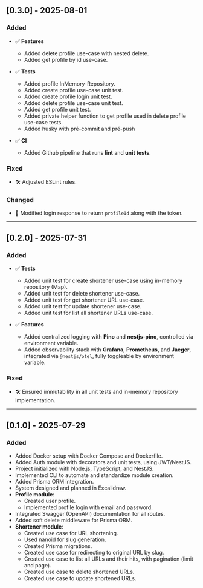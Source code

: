## [0.3.0] - 2025-08-01

### Added

- ✅ **Features**

  - Added delete profile use-case with nested delete.
  - Added get profile by id use-case.

- ✅ **Tests**

  - Added profile InMemory-Repository.
  - Added create profile use-case unit test.
  - Added create profile login unit test.
  - Added delete profile use-case unit test.
  - Added get profile unit test.
  - Added private helper function to get profile used in delete profile use-case tests.
  - Added husky with pré-commit and pré-push

- ✅ **CI**
  - Added Github pipeline that runs **lint** and **unit tests**.

### Fixed

- 🛠️ Adjusted ESLint rules.

### Changed

- 🔄 Modified login response to return `profileId` along with the token.

---

## [0.2.0] - 2025-07-31

### Added

- ✅ **Tests**

  - Added unit test for create shortener use-case using in-memory repository (Map).
  - Added unit test for delete shortener use-case.
  - Added unit test for get shortener URL use-case.
  - Added unit test for update shortener use-case.
  - Added unit test for list all shortener URLs use-case.

- ✅ **Features**
  - Added centralized logging with **Pino** and **nestjs-pino**, controlled via environment variable.
  - Added observability stack with **Grafana**, **Prometheus**, and **Jaeger**, integrated via `@nestjs/otel`, fully toggleable by environment variable.

### Fixed

- 🛠️ Ensured immutability in all unit tests and in-memory repository implementation.

---

## [0.1.0] - 2025-07-29

### Added

- Added Docker setup with Docker Compose and Dockerfile.
- Added Auth module with decorators and unit tests, using JWT/NestJS.
- Project initialized with Node.js, TypeScript, and NestJS.
- Implemented CLI to automate and standardize module creation.
- Added Prisma ORM integration.
- System designed and planned in Excalidraw.
- **Profile module**:
  - Created user profile.
  - Implemented profile login with email and password.
- Integrated Swagger (OpenAPI) documentation for all routes.
- Added soft delete middleware for Prisma ORM.
- **Shortener module**:
  - Created use case for URL shortening.
  - Used nanoid for slug generation.
  - Created Prisma migrations.
  - Created use case for redirecting to original URL by slug.
  - Created use case to list all URLs and their hits, with pagination (limit and page).
  - Created use case to delete shortened URLs.
  - Created use case to update shortened URLs.
